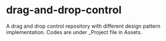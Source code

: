 # drag-and-drop-control
A drag and drop control repository with different design pattern implementation. 
Codes are under _Project file in Assets.
